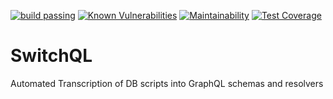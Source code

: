 [![build passing](https://travis-ci.com/SwitchQL/SwitchQL.svg?branch=master)](https://travis-ci.com/SwitchQL/SwitchQL.svg?branch=master)
[![Known Vulnerabilities](https://snyk.io/test/github/SwitchQL/SwitchQL/badge.svg?targetFile=package.json)](https://snyk.io/test/github/SwitchQL/SwitchQL?targetFile=package.json)
[![Maintainability](https://api.codeclimate.com/v1/badges/409b51137f8c221d7da9/maintainability)](https://codeclimate.com/github/SwitchQL/SwitchQL/maintainability)
[![Test Coverage](https://api.codeclimate.com/v1/badges/409b51137f8c221d7da9/test_coverage)](https://codeclimate.com/github/SwitchQL/SwitchQL/test_coverage)

# SwitchQL

Automated Transcription of DB scripts into GraphQL schemas and resolvers
